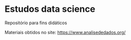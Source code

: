 # Estudos data science
Repositório para fins didáticos

Materiais obtidos no site: https://www.analisededados.org/
